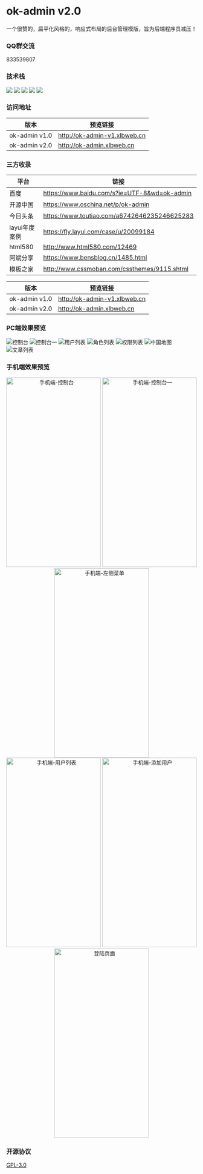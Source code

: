 # ok-admin v2.0

一个很赞的，扁平化风格的，响应式布局的后台管理模版，旨为后端程序员减压！

### QQ群交流

833539807

### 技术栈

<p>
  <img src="https://img.shields.io/badge/layui-2.4.5-brightgreen.svg">
  <img src="https://img.shields.io/badge/zTree-3.5.40-brightgreen.svg">
  <img src="https://img.shields.io/badge/NProgress-0.2.0-brightgreen.svg">
  <img src="https://img.shields.io/badge/ECharts-2.0-brightgreen.svg">
  <img src="https://img.shields.io/badge/Animate.css-3.7.0-brightgreen.svg">
</p>

### 访问地址

| 版本 | 预览链接 |
| ---- | ---- |
| ok-admin v1.0 | http://ok-admin-v1.xlbweb.cn |
| ok-admin v2.0  | http://ok-admin.xlbweb.cn |

### 三方收录

| 平台 | 链接 |
| ---- | ---- |
| 百度 | https://www.baidu.com/s?ie=UTF-8&wd=ok-admin |
| 开源中国 | https://www.oschina.net/p/ok-admin |
| 今日头条 | https://www.toutiao.com/a6742646235246625283 |
| layui年度案例 | https://fly.layui.com/case/u/20099184 |
| html580 | http://www.html580.com/12469 |
| 阿斌分享 | https://www.bensblog.cn/1485.html |
| 模板之家 | http://www.cssmoban.com/cssthemes/9115.shtml |

| 版本 | 预览链接 |
| ---- | ---- |
| ok-admin v1.0 | http://ok-admin-v1.xlbweb.cn |
| ok-admin v2.0  | http://ok-admin.xlbweb.cn |

### PC端效果预览

![控制台](https://images.gitee.com/uploads/images/2019/0928/133150_4f541d2e_1152471.png "屏幕截图.png")
![控制台一](https://images.gitee.com/uploads/images/2019/0928/133215_c28c2f78_1152471.png "屏幕截图.png")
![用户列表](https://images.gitee.com/uploads/images/2019/0928/133254_6bfb7575_1152471.png "屏幕截图.png")
![角色列表](https://images.gitee.com/uploads/images/2019/0928/133314_6bb0b726_1152471.png "屏幕截图.png")
![权限列表](https://images.gitee.com/uploads/images/2019/0928/133347_eb37eb95_1152471.png "屏幕截图.png")
![中国地图](https://images.gitee.com/uploads/images/2019/0928/133414_848c2992_1152471.png "屏幕截图.png")
![文章列表](https://images.gitee.com/uploads/images/2019/0928/133443_1b312757_1152471.png "屏幕截图.png")

### 手机端效果预览

<div align="center">
    <img src="https://images.gitee.com/uploads/images/2019/0928/133918_d3f06692_1152471.png" height="500" width="250" alt="手机端-控制台"/>
    <img src="https://images.gitee.com/uploads/images/2019/0928/133958_d693ec3d_1152471.png" height="500" width="250" alt="手机端-控制台一"/>
    <img src="https://images.gitee.com/uploads/images/2019/0928/134037_044ce556_1152471.png" height="500" width="250" alt="手机端-左侧菜单"/>
</div>

<div align="center">
    <img src="https://images.gitee.com/uploads/images/2019/0928/134101_88527de9_1152471.png" height="500" width="250" alt="手机端-用户列表"/>
    <img src="https://images.gitee.com/uploads/images/2019/0928/134122_9505f727_1152471.png" height="500" width="250" alt="手机端-添加用户"/>
    <img src="https://images.gitee.com/uploads/images/2019/0928/140051_e8dc01fa_1152471.png" height="500" width="250" alt="登陆页面"/>
</div>

### 开源协议

[GPL-3.0](https://github.com/bobi1234/ok-admin/blob/master/LICENSE)
